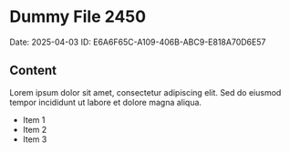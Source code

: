 # Dummy File 2450

Date: 2025-04-03
ID: E6A6F65C-A109-406B-ABC9-E818A70D6E57

## Content

Lorem ipsum dolor sit amet, consectetur adipiscing elit.
Sed do eiusmod tempor incididunt ut labore et dolore magna aliqua.

* Item 1
* Item 2
* Item 3

